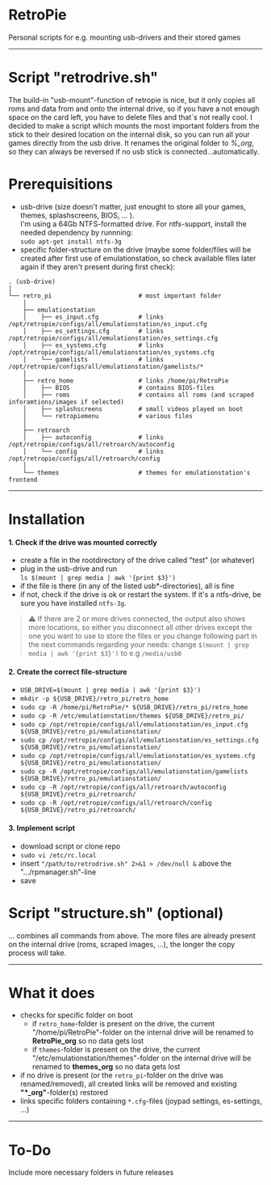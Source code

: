 # RetroPie
Personal scripts for e.g. mounting usb-drivers and their stored games  

---

# Script "retrodrive.sh"

The build-in "usb-mount"-function of retropie is nice, but it only copies all roms and data from and onto the internal drive, so if you have a not enough space on the card left, you have to delete files and that`s not really cool. I decided to make a script which mounts the most important folders from the stick to their desired location on the internal disk, so you can run all your games directly from the usb drive. It renames the original folder to *%_org*, so they can always be reversed if no usb stick is connected...automatically.

# Prerequisitions
- usb-drive (size doesn't matter, just enought to store all your games, themes, splashscreens, BIOS, ... ).\
I'm using a 64Gb NTFS-formatted drive. For ntfs-support, install the needed dependency by runnning:\
`sudo apt-get install ntfs-3g`
- specific folder-structure on the drive (maybe some folder/files will be created after first use of emulationstation, so check available files later again if they aren't present during first check):
```
. (usb-drive)
│
└── retro_pi                        # most important folder
    │ 
    ├── emulationstation
    │    ├── es_input.cfg           # links /opt/retropie/configs/all/emulationstation/es_input.cfg
    │    ├── es_settings.cfg        # links /opt/retropie/configs/all/emulationstation/es_settings.cfg
    │    ├── es_systems.cfg         # links /opt/retropie/configs/all/emulationstation/es_systems.cfg
    │    └── gamelists              # links /opt/retropie/configs/all/emulationstation/gamelists/*
    │ 
    ├── retro_home                  # links /home/pi/RetroPie
    │    ├── BIOS                   # contains BIOS-files
    │    ├── roms                   # contains all roms (and scraped inforamtions/images if selected)
    │    ├── splashscreens          # small videos played on boot
    │    └── retropiemenu           # various files
    │ 
    ├── retroarch
    │    ├── autoconfig             # links /opt/retropie/configs/all/retroarch/autoconfig
    │    └── config                 # links /opt/retropie/configs/all/retroarch/config
    │ 
    └── themes                      # themes for emulationstation's frontend
```

---

# Installation

#### 1. Check if the drive was mounted correctly

- create a file in the rootdirectory of the drive called "test" (or whatever)
- plug in the usb-drive and run\
`ls $(mount | grep media | awk '{print $3}')`
- if the file is there (in any of the listed usb*-directories), all is fine
- if not, check if the drive is ok or restart the system. If it's a ntfs-drive, be sure you have installed `ntfs-3g`.

> :warning:
If there are 2 or more drives connected, the output also shows more locations, so either you disconnect all other drives except the one you want to use to store the files or you change following part in the next commands regarding your needs:
change `$(mount | grep media | awk '{print $3}')` to e.g `/media/usb0`

#### 2. Create the correct file-structure

- `USB_DRIVE=$(mount | grep media | awk '{print $3}')`
- `mkdir -p ${USB_DRIVE}/retro_pi/retro_home`
- `sudo cp -R /home/pi/RetroPie/* ${USB_DRIVE}/retro_pi/retro_home`
- `sudo cp -R /etc/emulationstation/themes ${USB_DRIVE}/retro_pi/`
- `sudo cp /opt/retropie/configs/all/emulationstation/es_input.cfg ${USB_DRIVE}/retro_pi/emulationstation/`
- `sudo cp /opt/retropie/configs/all/emulationstation/es_settings.cfg ${USB_DRIVE}/retro_pi/emulationstation/`
- `sudo cp /opt/retropie/configs/all/emulationstation/es_systems.cfg ${USB_DRIVE}/retro_pi/emulationstation/`
- `sudo cp -R /opt/retropie/configs/all/emulationstation/gamelists ${USB_DRIVE}/retro_pi/emulationstation/`
- `sudo cp -R /opt/retropie/configs/all/retroarch/autoconfig ${USB_DRIVE}/retro_pi/retroarch/`
- `sudo cp -R /opt/retropie/configs/all/retroarch/config ${USB_DRIVE}/retro_pi/retroarch/`

#### 3. Implement script

- download script or clone repo
- `sudo vi /etc/rc.local`
- insert `"/path/to/retrodrive.sh" 2>&1 > /dev/null &` above the ".../rpmanager.sh"-line
- save

# Script "structure.sh" (optional)
... combines all commands from above. The more files are already present on the internal drive (roms, scraped images, ...), the longer the copy process will take.

---

# What it does

- checks for specific folder on boot
  - if `retro_home`-folder is present on the drive, the current "/home/pi/RetroPie"-folder on the internal drive will be renamed to **RetroPie_org** so no data gets lost
  - if `themes`-folder is present on the drive, the current "/etc/emulationstation/themes"-folder on the internal drive will be renamed to **themes_org** so no data gets lost
- if no drive is present (or the `retro_pi`-folder on the drive was renamed/removed), all created links will be removed and existing **"\*_org"**-folder(s) restored
- links specific folders containing `*.cfg`-files (joypad settings, es-settings, ...)

---

# To-Do

Include more necessary folders in future releases
